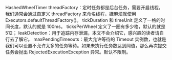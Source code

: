 HashedWheelTimer
threadFactory：定时任务都是后台任务，需要开启线程，我们通常会通过自定义 threadFactory 来命名线程，嫌麻烦就使用 Executors.defaultThreadFactory()。
tickDuration 和 timeUnit 定义了一格的时间长度，默认的就是 100ms。
ticksPerWheel 定义了一圈有多少格，默认的就是 512；
leakDetection：用于追踪内存泄漏，本文不会介绍它，感兴趣的读者请自行去了解它。
maxPendingTimeouts：最大允许等待的 Timeout 实例数，也就是我们可以设置不允许太多的任务等待。如果未执行任务数达到阈值，那么再次提交任务会抛出 RejectedExecutionException 异常。默认不限制。